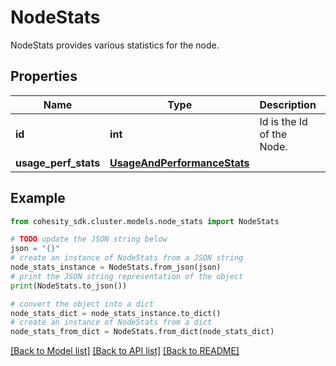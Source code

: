 # NodeStats

NodeStats provides various statistics for the node.

## Properties

Name | Type | Description | Notes
------------ | ------------- | ------------- | -------------
**id** | **int** | Id is the Id of the Node. | [optional] 
**usage_perf_stats** | [**UsageAndPerformanceStats**](UsageAndPerformanceStats.md) |  | [optional] 

## Example

```python
from cohesity_sdk.cluster.models.node_stats import NodeStats

# TODO update the JSON string below
json = "{}"
# create an instance of NodeStats from a JSON string
node_stats_instance = NodeStats.from_json(json)
# print the JSON string representation of the object
print(NodeStats.to_json())

# convert the object into a dict
node_stats_dict = node_stats_instance.to_dict()
# create an instance of NodeStats from a dict
node_stats_from_dict = NodeStats.from_dict(node_stats_dict)
```
[[Back to Model list]](../README.md#documentation-for-models) [[Back to API list]](../README.md#documentation-for-api-endpoints) [[Back to README]](../README.md)


